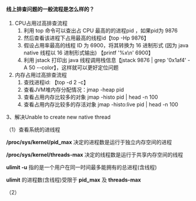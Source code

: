 #### 线上排查问题的一般流程是怎么样的？

1. CPU占用过高排查流程
   1. 利用 top 命令可以查出占 CPU 最高的的进程pid ，如果pid为 9876
   1. 然后查看该进程下占用最高的线程id【top -Hp 9876】
   1. 假设占用率最高的线程 ID 为 6900，将其转换为 16 进制形式 (因为 java native 线程以 16 进制形式输出) 【printf '%x\n' 6900】
   1. 利用 jstack 打印出 java 线程调用栈信息【jstack 9876 | grep '0x1af4' -A 50 --color】，这样就可以更好定位问题
2. 内存占用过高排查流程
   1. 查找进程id: 【top -d 2 -c】
   1. 查看JVM堆内存分配情况：jmap -heap pid
   1. 查看占用内存比较多的对象 jmap -histo pid | head -n 100
   1. 查看占用内存比较多的存活对象 jmap -histo:live pid | head -n 100



3、解决Unable to create new native thread

（1）查看系统的进线程

**/proc/sys/kernel/pid_max** 决定的进程数是运行于独立内存空间的进程

**/proc/sys/kernel/threads-max** 决定的线程数是运行于共享内存空间的线程

**ulimit -u** 指的是一个用户在同一时间最多能拥有的总进程(含线程)

**ulimit** 的进程数(含线程)受限于 **pid_max** 及 **threads-max**

（2）